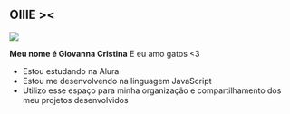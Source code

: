 ## OIIIE ><
![](https://blog-static.petlove.com.br/wp-content/uploads/2021/08/Gato-filhote-1.jpg?_gl=1*mfdve5*_gcl_au*NDQxNjAwNjgyLjE3MjI1NDI0NzY.&_ga=2.82160918.1280150887.1722542476-1154453604.1722542476)

**Meu nome é Giovanna Cristina**
E eu amo gatos <3
- Estou estudando na Alura
- Estou me desenvolvendo na linguagem JavaScript
- Utilizo esse espaço para minha organização e compartilhamento dos meu projetos desenvolvidos

<!--
**nana680/nana680** is a ✨ _special_ ✨ repository because its `README.md` (this file) appears on your GitHub profile.

Here are some ideas to get you started:

- 🔭 I’m currently working on ...
- 🌱 I’m currently learning ...
- 👯 I’m looking to collaborate on ...
- 🤔 I’m looking for help with ...
- 💬 Ask me about ...
- 📫 How to reach me: ...
- 😄 Pronouns: ...
- ⚡ Fun fact: ...
-->
